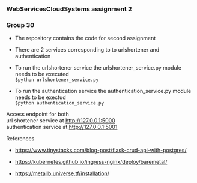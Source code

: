 ### WebServicesCloudSystems assignment 2
### Group 30
- The repository contains the code for second assignment

- There are 2 services corresponding to to urlshortener and authentication

- To run the urlshortener service the urlshortener_service.py module needs to be executed <br/>
`$python urlshortener_service.py`

- To run the authentication service the authentication_service.py module needs to be exectud <br/>
`$python authentication_service.py`

Access endpoint for both <br/>
url shortener service at  http://127.0.0.1:5000  <br/>
authentication service at http://127.0.0.1:5001  <br/>


References

- https://www.tinystacks.com/blog-post/flask-crud-api-with-postgres/


- https://kubernetes.github.io/ingress-nginx/deploy/baremetal/

- https://metallb.universe.tf/installation/